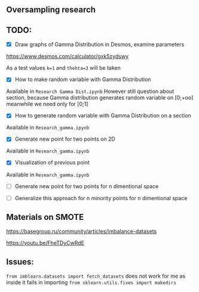 ## Oversampling research

## TODO:
- [x] Draw graphs of Gamma Distribution in Desmos, examine parameters

https://www.desmos.com/calculator/gxk5zydswy

As a test values `k=1` and `thehta=3` will be taken 

- [x] How to make random variable with Gamma Distribution


Available in `Research Gamma Dist.ipynb`
However still question about section, because Gamma distribution generates random variable on [0;+oo] meanwhile we need only for [0;1]

- [x] How to generate random variable with Gamma Distribution on a section

Available in `Research_gamma.ipynb`

- [x] Generate new point for two points on 2D

Available in `Research_gamma.ipynb`

- [x] Visualization of previous point

Available in `Research_gamma.ipynb`

- [ ] Generate new point for two points for n dimentional space

- [ ] Generalize this approach for n minority points for n dimentional space

## Materials on SMOTE

https://basegroup.ru/community/articles/imbalance-datasets

https://youtu.be/FheTDyCwRdE


## Issues:

`from imblearn.datasets import fetch_datasets` does not work for me as inside it fails in importing `from sklearn.utils.fixes import makedirs`
